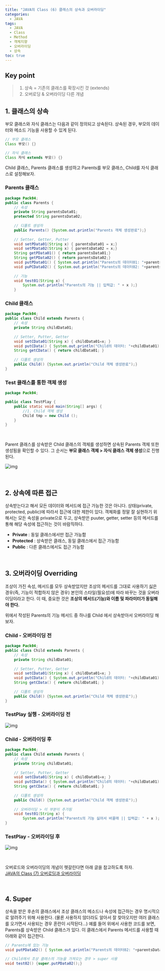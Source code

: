 ```yaml
---
title: "JAVA의 Class (6) 클래스의 상속과 오버라이딩"
categories: 
  - JAVA
tags:
  - JAVA
  - Class
  - Method
  - 객체지향
  - 오버라이딩
  - 상속
toc: true
---
```


## **Key point**

> 1. 상속 = 기존의 클래스를 확장시킨 것 (extends) 
> 2. 오버로딩 & 오버라이딩 다른 개념



## **1. 클래스의 상속**

부모 클래스와 자식 클래스는 다음과 같이 정의되고 상속된다. 상속된 경우, 부모의 데이터와 메소드 기능을 사용할 수 있게 된다. 

```java
// 부모 클래스
Class 부모() {}

// 자식 클래스 
Class 자식 extends 부모() {}
```



Child 클래스, Parents 클래스를 생성하고 Parents를 부모 클래스, Child를 자식 클래스로 설정해보자. 

### Parents 클래스

```java
package Pack04;
public class Parents {
	// 속성
	private String parentsData01;
	protected String parentsData02;
		
	// 디폴트 생성자
	public Parents() {System.out.println("Parents 객체 생성완료");}
	
	// Setter, Getter, Putter
	void setPData01(String x) { parentsData01 = x;}
	void setPData02(String x) { parentsData02 = x;}
	String getPData01() { return parentsData01;}
	String getPData02() { return parentsData02;}
	void putPData01() { System.out.println("Parents의 데이터01: "+parentsData01);}
	void puPCData02() { System.out.println("Parents의 데이터02: "+parentsData02);}
	
	// 기능 
	void test01(String x) {
		System.out.println("Parents의 기능 || 입력값: " + x );}
	}
```



### Child 클래스

```java
package Pack04;
public class Child extends Parents {
	// 속성
	private String childData01;	
	
	// Setter, Putter, Getter
	void setCData01(String x) { childData01=x; }
	void putCData() { System.out.println("Child의 데이터: "+childData01);}
	String getCData() { return childData01; }
	
	// 디폴트 생성자
	public Child() {System.out.println("Child 객체 생성완료");}		
}
```



### Test 클래스를 통한 객체 생성

```java
package Pack04;

public class TestPlay {
	public static void main(String[] args) {
		//1. Child 객체 생성
		Child tmp = new Child ();		
	}
}
```

<br>

Parent 클래스를 상속받은 Child 클래스의 객체를 생성하면 상속된 Parents 객체 또한 생성됨을 확인할 수 있다. 그 순서는 **부모 클래스 객체 > 자식 클래스 객체 생성**으로 진행된다. 

![img](https://blog.kakaocdn.net/dn/bd7wAT/btrUPZynTav/bzKVwF9lseekwztVXhc6Mk/img.png)

<br>

## **2. 상속에 따른 접근**

상속받는다고 해서 모든 데이터와 메서드에 접근 가능한 것은 아니다. 상태(private, protected, public)에 따라서 접근에 대한 제한이 있다. 객체화를 정말 잘 실현하기 위해서는 모든 속성을 private으로 두고, 상속받은 puuter, getter, setter 등의 메서드를 통해 해당 속성에 접근하는 것이 바람직하다. 

- **Private** : 동일 클래스에서만 접근 가능함
- **Protected** : 상속받은 클래스, 동일 클래스에서 접근 가능함
- **Public** : 다른 클래스에서도 접근 가능함

<br>

## **3. 오버라이딩 Overriding**

조상이 가진 속성, 메서드를 모두 상속받았지만 조상의 메서드를 그대로 사용하기 싫은 경우(즉, 기능이 적합하지 않은 경우) 본인의 스타일(필요성)에 따라 바꾸는 것을 오버라이딩이라고 한다. 이 때, 중요한 것은 **조상의 메서드(기능)와 이름 및 파라미터가 동일해야 한다.** 

위에서 작성된 Parents의 기능 메서드 중 하나를 Child 에서 상속받아서 오버라이딩 해보자. 

### Child - 오버라이딩 전

```java
package Pack04;
public class Child extends Parents {
	// 속성
	private String childData01;	
	
	// Setter, Putter, Getter
	void setCData01(String x) { childData01=x; }
	void putCData() { System.out.println("Child의 데이터: "+childData01);}
	String getCData() { return childData01; }
	
	// 디폴트 생성자
	public Child() {System.out.println("Child 객체 생성완료");}		
}
```



### TestPlay 실행 - 오버라이딩 전

![img](https://blog.kakaocdn.net/dn/GqbDC/btrULNsJd7G/WCkxmpMgTJskLoogbnN771/img.png)



### Child - 오버라이딩 후

```java
package Pack04;
public class Child extends Parents {
	// 속성
	private String childData01;	
	
	// Setter, Putter, Getter
	void setCData01(String x) { childData01=x; }
	void putCData() { System.out.println("Child의 데이터: "+childData01);}
	String getCData() { return childData01; }
	
	// 디폴트 생성자
	public Child() {System.out.println("Child 객체 생성완료");}
	
	// 오버라이딩 > 이 부분이 추가됨
	void test01(String x) {
		System.out.println("Parents의 기능 싫어서 바꿀래 || 입력값: " + x );}		
}
```



### TestPlay - 오버라이딩 후

![img](https://blog.kakaocdn.net/dn/dcmaUe/btrUQcdIO8G/QVSCFDi39qTLXkO3iBwfVK/img.png)

<br>

오버로드와 오버라이딩의 개념이 헷갈린다면 아래 글을 참고하도록 하자. <br>
[JAVA의 Class (7) 오버로딩과 오버라이딩](https://z2soo.tistory.com/128)


<br>


## **4. Super**

상속을 받은 후손의 클래스에서 조상 클래스의 메소드나 속성에 접근하는 경우 명시적으로 알려주기 위해 사용한다. (물론 사용하지 않더라도 알아서 잘 찾아오지만 여러 클래스를 오가면서 사용되는 경우 혼란이 시작된다...) 예를 들어 위에서 사용한 코드를 보면, Parents를 상속받은 Child 클래스가 있다. 이 클래스에서 Parents 메서드를 사용할 때 아래와 같이 접근한다. 

```java
// Parents에 있는 기능
void putPData02() { System.out.println("Parents의 데이터02: "+parentsData02);}

// Child에서 조상 클래스의 기능을 가져오는 경우 > super 사용
void test02() {super.putPData02();}
```

